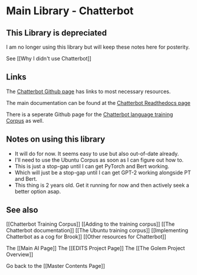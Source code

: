 # Main Library - Chatterbot

## This Library is depreciated

I am no longer using this library but will keep these notes here  for posterity.

See [[Why I didn't use Chatterbot]]

## Links

The [Chatterbot Github page](https://github.com/gunthercox/ChatterBot) has links to most necessary resources.

The main documentation can be found at the [Chatterbot Readthedocs page](https://chatterbot.readthedocs.io/en/latest/index.html)

There is a seperate Github page for the [Chatterbot language training Corpus](https://github.com/gunthercox/chatterbot-corpus) as well.

## Notes on using this library

- It will do for now. It seems easy to use but also out-of-date already. 
- I'll need to use the Ubuntu Corpus as soon as I can figure out how to.
- This is just a stop-gap until I can get PyTorch and Bert working.
- Which will just be a stop-gap until I can get GPT-2 working alongside PT and Bert.
- This thing is 2 years old. Get it running for now and then actively seek a better option asap.

## See also

[[Chatterbot Training Corpus]]
[[Adding to the training corpus]]
[[The Chatterbot documentation]]
[[The Ubuntu training corpus]]
[[Implementing Chatterbot as a cog for Brook]]
[[Other resources for Chatterbot]]

The [[Main AI Page]]
The [[EDITS Project Page]]
The [[The Golem Project Overview]]

Go back to the [[Master Contents Page]]
